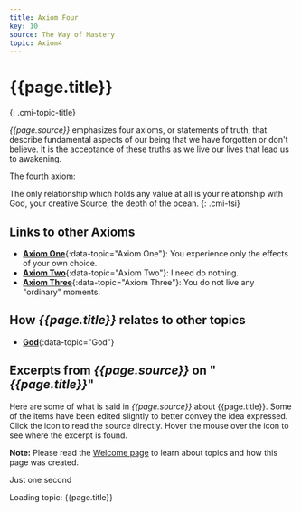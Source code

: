 ```yaml
---
title: Axiom Four
key: 10
source: The Way of Mastery
topic: Axiom4
---
```


# {{page.title}}
{: .cmi-topic-title}

*{{page.source}}* emphasizes four axioms, or statements of truth, that describe
fundamental aspects of our being that we have forgotten or don't believe. It is
the acceptance of these truths as we live our lives that lead us to awakening.

The fourth axiom:

The only relationship which holds any value at all is your relationship with God, your
creative Source, the depth of the ocean.
{: .cmi-tsi}

## Links to other Axioms

* [**Axiom One**](/t/wom/topics/axiom1/){:data-topic="Axiom One"}: You experience only
  the effects of your own choice.
* [**Axiom Two**](/t/wom/topics/axiom2/){:data-topic="Axiom Two"}: I need do nothing.
* [**Axiom Three**](/t/wom/topics/axiom3/){:data-topic="Axiom Three"}: You do not live any "ordinary" moments.

## How *{{page.title}}* relates to other topics

* [**God**](/t/wom/topics/god/){:data-topic="God"}

## Excerpts from *{{page.source}}* on "*{{page.title}}*"

Here are some of what is said in *{{page.source}}* about {{page.title}}. Some
of the items have been edited slightly to better convey the idea expressed.
Click the <i class="linkify icon"></i> icon to read the source directly. Hover
the mouse over the icon to see where the excerpt is found.

**Note:** Please read the [Welcome page](/t/wom/topics/welcome/) to learn about
topics and how this page was created.

<div class="ui basic segments topic-summary-list">
  <div class="ui icon message">
    <i class="notched circle loading icon"></i>
    <div class="content">
      <div class="header">
        Just one second
      </div>
      <p>Loading topic: {{page.title}}</p>
    </div>
  </div>
</div>

